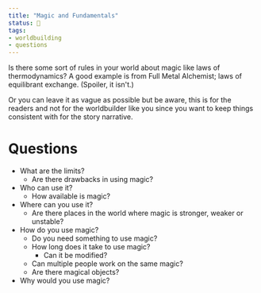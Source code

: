 ```yaml
---
title: "Magic and Fundamentals"
status: 🌱
tags:
- worldbuilding
- questions
---
```


Is there some sort of rules in your world about magic like laws of thermodynamics? A good example is from Full Metal Alchemist; laws of equilibrant exchange. (Spoiler, it isn't.)

Or you can leave it as vague as possible but be aware, this is for the readers and not for the worldbuilder like you since you want to keep things consistent with for the story narrative.

# Questions
- What are the limits?
	- Are there drawbacks in using magic?
- Who can use it?
	- How available is magic?
- Where can you use it?
	- Are there places in the world where magic is stronger, weaker or unstable?
- How do you use magic?
	- Do you need something to use magic?
	- How long does it take to use magic?
		- Can it be modified?
	- Can multiple people work on the same magic?
	- Are there magical objects?
- Why would you use magic?